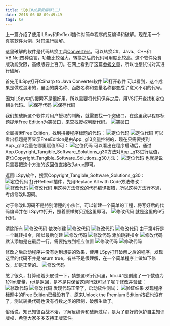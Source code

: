 ```yaml
---
title: 试水C#成果反编译(二)
date: 2018-06-08 09:49:49
tags: C#
---
```


上一篇介绍了使用ILSpy和Reflexil插件对简单程序的反编译和破解。现在用一个真实软件为例，对其进行破解。

这里破解的软件是代码转换工具[Converters](https://www.tangiblesoftwaresolutions.com/product_details/products.html)，可以转换C#、Java、C++和VB.Net四种语言，功能比较强大，转换之后的代码可用度比较高。这个软件免费版功能受限，高级版要上百刀。在网上看到了这篇[参考文章](http://www.cnblogs.com/yiyan127/p/CSharp_CrackJava2CSharpConverter.html)，所以也想试试对其进行破解。

首先用ILSpy打开CSharp to Java Converter软件
![打开软件](csharpdecompile2/1.png)
可以看到，这个成果是做过混淆的，里面的类名称、函数名称和变量名称都变成了意义不明的代号。

因为ILSpy中的搜索不是很好用，所以需要将代码保存之后，用VS打开查找和定位相关代码。
![保存代码](csharpdecompile2/2.png)
![保存代码](csharpdecompile2/3.png)

我们想破解这个软件对用户授权的判断，就需要找一个突破口。在这里我以程序标题提示Free Edition为突破口，来查找授权判断代码。
![突破口](csharpdecompile2/4.png)

全局搜索Free Edition，找到拼接程序标题的代码：
![定位代码](csharpdecompile2/5.png)
![定位代码](csharpdecompile2/6.png)
可以看出标题是否显示FreeEdition是由App._g13变量控制的，现在只需要找到App._g13变量在哪里赋值即可：
![定位代码](csharpdecompile2/7.png)
可以看出在程序启动后，通过App.Copyright_Tangible_Software_Solutions_g30方法对App._g13进行赋值，定位Copyright_Tangible_Software_Solutions_g30方法：
![定位代码](csharpdecompile2/8.png)
也就是说只需要把这个方法的返回值直接改为true即可。

返回ILSpy软件，搜索Copyright_Tangible_Software_Solutions_g30：
![定位代码](csharpdecompile2/9.png)
打开Reflexil插件，先用Replace All with Code方法修改：
![修改代码](csharpdecompile2/10.png)
![修改代码](csharpdecompile2/11.png)
用这种方法修改的代码编译报错，所以这种方法行不通，考虑修改IL源码。

对于修改IL源码不是特别清楚的小伙伴，可以新建一个简单的工程，将写好后的代码编译并在ILSpy中打开，照着原样拷贝到这里即可。
![修改代码](csharpdecompile2/12.png)
就是这里的6行代码。

清除所有
![修改代码](csharpdecompile2/13.png)
依次创建
![修改代码](csharpdecompile2/14.png)
![修改代码](csharpdecompile2/15.png)
![修改代码](csharpdecompile2/16.png)
由于第4行是一个跳转指令，所以最后创建
![修改代码](csharpdecompile2/17.png)
![修改代码](csharpdecompile2/18.png)
添加跳转指令
![修改代码](csharpdecompile2/19.png)
默认添加是在最后一行，需要拖拽到相应位置
![修改代码](csharpdecompile2/20.png)
![修改代码](csharpdecompile2/21.png)

修改之后启动程序并没有达到想要的效果，使用ILSpy打开破解之后的程序，发现这里的代码不并是return true，有些不是很理解，在一个简单程序上做如下修改，却是正常的。
![修改代码](csharpdecompile2/22.png)

憋了很久，打算硬着头皮试一下，猜想这6行代码里，ldc.i4.1是创建了一个数值为1的int变量，ret是返回，是不是只保留这两行就可以了呢？修改并验证：
![修改代码](csharpdecompile2/23.png)
![修改代码](csharpdecompile2/24.png)
发现代码正常了，启动软件测试：
![验证结果](csharpdecompile2/25.png)
发现程序标题中的Free Edition已经没有了，原来Unlock the Premium Edition按钮也没有了，测试转换代码也没有行数之类的限制，破解生效了。

俗话说，知己知彼百战不殆，了解反编译和破解过程，是为了更好的保护自主知识版权，希望大家多多支持正版软件。